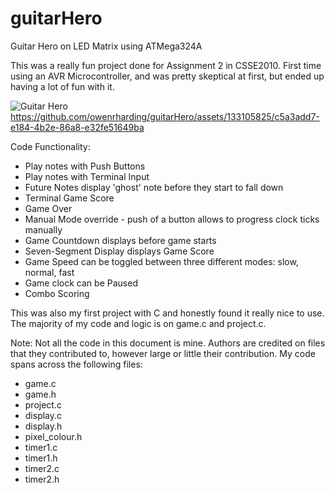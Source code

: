 # guitarHero
Guitar Hero on LED Matrix using ATMega324A

This was a really fun project done for Assignment 2 in CSSE2010.
First time using an AVR Microcontroller, and was pretty skeptical at first, but ended up having a lot of fun with it.

![Guitar Hero](https://github.com/owenrharding/guitarHero/assets/133105825/9da4c0ae-0934-409f-8ec4-d90e0e7b04f1)
https://github.com/owenrharding/guitarHero/assets/133105825/c5a3add7-e184-4b2e-86a8-e32fe51649ba

Code Functionality:
- Play notes with Push Buttons
- Play notes with Terminal Input
- Future Notes display 'ghost' note before they start to fall down
- Terminal Game Score
- Game Over
- Manual Mode override - push of a button allows to progress clock ticks manually
- Game Countdown displays before game starts
- Seven-Segment Display displays Game Score
- Game Speed can be toggled between three different modes: slow, normal, fast
- Game clock can be Paused
- Combo Scoring

This was also my first project with C and honestly found it really nice to use.
The majority of my code and logic is on game.c and project.c.

Note: Not all the code in this document is mine. Authors are credited on files that they contributed to, however large or little their contribution. My code spans across the following files:
- game.c
- game.h
- project.c
- display.c
- display.h
- pixel_colour.h
- timer1.c
- timer1.h
- timer2.c
- timer2.h
